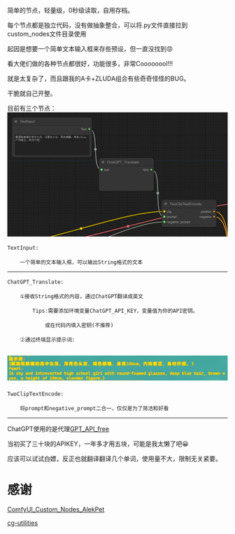 简单的节点，轻量级，0秒级读取，自用存档。

每个节点都是独立代码，没有做抽象整合，可以将.py文件直接拉到custom_nodes文件目录使用

起因是想要一个简单文本输入框来存些预设，但一直没找到😡

看大佬们做的各种节点都很好，功能很多，非常Coooooool!!!

就是太复杂了，而且跟我的A卡+ZLUDA组合有些奇奇怪怪的BUG。

干脆就自己开整。

目前有三个节点：
![节点预览](images/1.png)

    TextInput:

        一个简单的文本输入框，可以输出String格式的文本
---

    ChatGPT_Translate:

        ①接收String格式的内容，通过ChatGPT翻译成英文
        
            Tips:需要添加环境变量ChatGPT_API_KEY，变量值为你的API密钥。
            
                或在代码内填入密钥(不推荐)

        ②通过终端显示提示词:

![中英双语提示词](images/2.png)
---
    TwoClipTextEncode:

        将prompt和negative_prompt二合一，仅仅是为了简洁和好看
---
ChatGPT使用的是代理[GPT_API_free](https://github.com/chatanywhere/GPT_API_free)

当初买了三十块的APIKEY，一年多才用五块，可能是我太懒了吧😀

应该可以试试白嫖，反正也就翻译翻译几个单词，使用量不大，限制无关紧要。

# 感谢
[ComfyUI_Custom_Nodes_AlekPet](https://github.com/AlekPet/ComfyUI_Custom_Nodes_AlekPet)

[cg-utilities](https://github.com/chrisgoringe/cg-utilities)